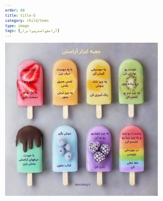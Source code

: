 ```yaml
---
order: 60
title: title-5
category: child/teen
type: image
tags: [آرامش,استرس,ابزار]
---
```


![](../../static/images/relaxing-box.png)
